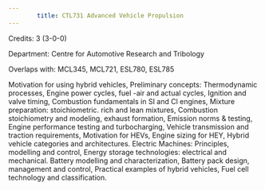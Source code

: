 ```yaml
---
        title: CTL731 Advanced Vehicle Propulsion
---
```

Credits: 3 (3-0-0)

Department: Centre for Automotive Research and Tribology

Overlaps with: MCL345, MCL721, ESL780, ESL785

Motivation for using hybrid vehicles, Preliminary concepts: Thermodynamic processes, Engine power cycles, fuel -air and actual cycles, Ignition and valve timing, Combustion fundamentals in SI and Cl engines, Mixture preparation: stoichiometric. rich and lean mixtures, Combustion stoichiometry and modeling, exhaust formation, Emission norms & testing, Engine performance testing and turbocharging, Vehicle transmission and traction requirements, Motivation for HEVs, Engine sizing for HEY, Hybrid vehicle categories and architectures. Electric Machines: Principles, modelling and control, Energy storage technologies: electrical and mechanical. Battery modelling and characterization, Battery pack design, management and control, Practical examples of hybrid vehicles, Fuel cell technology and classification.